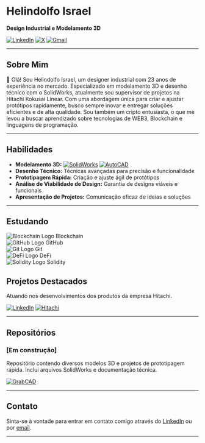 # Helindolfo Israel

**Design Industrial e Modelamento 3D**

[![LinkedIn](https://img.shields.io/badge/LinkedIn-0077B5?style=for-the-badge&logo=linkedin&logoColor=white)](https://www.linkedin.com/in/helindolfo-israel-gonzaga-barbosa-546205130/) [![X](https://img.shields.io/badge/X-000?style=for-the-badge&logo=x)](https://x.com/helindolfo) [![Gmail](https://img.shields.io/badge/Gmail-333333?style=for-the-badge&logo=gmail&logoColor=red)](mailto:helindolfo@gmail.com) 


---

## Sobre Mim

👋 Olá! Sou Helindolfo Israel, um designer industrial com 23 anos de experiência no mercado. Especializado em modelamento 3D e desenho técnico com o SolidWorks, atualmente sou supervisor de projetos na Hitachi Kokusai Linear. Com uma abordagem única para criar e ajustar protótipos rapidamente, busco sempre inovar e entregar soluções eficientes e de alta qualidade. Sou também um cripto entusiasta, o que me levou a buscar aprendizado sobre tecnologias de WEB3, Blockchain e linguagens de programação.

---

## Habilidades

- **Modelamento 3D:**  [![SolidWorks](https://img.shields.io/badge/SolidWorks-FEA949?style=for-the-badge&logo=solidworks&logoColor=white)](https://www.solidworks.com) [![AutoCAD](https://img.shields.io/badge/AutoCAD-0076A8?style=for-the-badge&logo=autocad&logoColor=white)](https://www.autodesk.com/products/autocad/overview)
- **Desenho Técnico:** Técnicas avançadas para precisão e funcionalidade
- **Prototipagem Rápida:** Criação e ajuste ágil de protótipos
- **Análise de Viabilidade de Design:** Garantia de designs viáveis e funcionais
- **Apresentação de Projetos:** Comunicação eficaz de ideias e soluções

---
## Estudando

![Blockchain Logo](https://hermes.dio.me/skills/dee83584-235d-4ef2-9964-afdf42753536.png) Blockchain  
![GitHub Logo](https://hermes.dio.me/skills/1eaf11a9-ad02-4912-b8d5-817cedc00562.png) GitHub  
![Git Logo](https://hermes.dio.me/skills/0acd2847-14fe-460f-ae21-f4613dec2435.png) Git  
![DeFi Logo](https://hermes.dio.me/skills/71102cdd-e636-4188-9b15-bc104ecd1f31.png) DeFi  
![Solidity Logo](https://hermes.dio.me/skills/dd8747ee-3e22-4f11-bc17-b2e2e4fb6258.png) Solidity  



## Projetos Destacados

Atuando nos desenvolvimentos dos produtos da empresa Hitachi.


[![LinkedIn](https://img.shields.io/badge/LinkedIn-0077B5?style=for-the-badge&logo=linkedin&logoColor=white)](https://www.linkedin.com/company/hitachi-kokusai-linear/) [![Hitachi](https://img.shields.io/badge/Hitachi_Kokusai_Linear-FF0000?style=for-the-badge&logo=hitachi&logoColor=white)](https://www.hitachi-linear.com.br/)



---

## Repositórios

### [Em construção]
Repositório contendo diversos modelos 3D e projetos de prototipagem rápida. Inclui arquivos SolidWorks e documentação técnica.

[![GrabCAD](https://img.shields.io/badge/GrabCAD-EA4C89?style=for-the-badge&logo=grabcad&logoColor=white)](https://grabcad.com/helindolfo.israel-1)

---

## Contato

Sinta-se à vontade para entrar em contato comigo através do [LinkedIn](https://www.linkedin.com/in/helindolfo) ou por [email](mailto:helindolfo@gmail.com).

---

<!---
helindolfo/helindolfo is a ✨ special ✨ repository because its `README.md` (this file) appears on your GitHub profile.
You can click the Preview link to take a look at your changes.
--->
